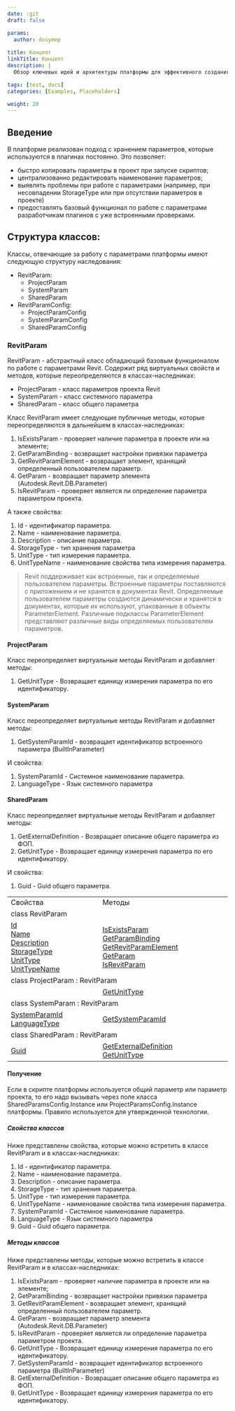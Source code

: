```yaml
---
date: :git
draft: false

params:
  author: dosymep
  
title: Концепт
linkTitle: Концепт
description: |
  Обзор ключевых идей и архитектуры платформы для эффективного создания и интеграции приложений.

tags: [test, docs]
categories: [Examples, Placeholders]

weight: 20
---
```


## Введение
В платформе реализован подход с хранением параметров, которые используются в плагинах постоянно.
Это позволяет:
- быстро копировать параметры в проект при запуске скриптов;
- централизованно редактировать наименование параметров;
- выявлять проблемы при работе с параметрами (например, при несовпадении StorageType или при отсутствии параметров в проекте)
- предоставлять базовый функционал по работе с параметрами разработчикам плагинов с уже встроенными проверками.


## Структура классов:
Классы, отвечающие за работу с параметрами платформы имеют следующую структуру наследования:
- RevitParam:
  - ProjectParam
  - SystemParam
  - SharedParam
- RevitParamConfig:
  - ProjectParamConfig
  - SystemParamConfig
  - SharedParamConfig

### RevitParam
RevitParam - абстрактный класс обладающий базовым функционалом по работе с параметрами Revit.
Содержит ряд виртуальных свойств и методов, которые переопределяются в классах-наследниках:
  - ProjectParam - класс параметров проекта Revit
  - SystemParam - класс системного параметра
  - SharedParam - класс общего параметра 

Класс RevitParam имеет следующие публичные методы, которые переопределяются в дальнейшем в классах-наследниках:
1. IsExistsParam - проверяет наличие параметра в проекте или на элементе;
2. GetParamBinding - возвращает настройки привязки параметра
3. GetRevitParamElement - возвращает элемент, хранящий определенный пользователем параметр.
4. GetParam - возвращает параметр элемента (Autodesk.Revit.DB.Parameter)
5. IsRevitParam - проверяет является ли определение параметра параметром проекта.

А также свойства:
1. Id - идентификатор параметра.
2. Name - наименование параметра.
3. Description - описание параметра.
4. StorageType - тип хранения параметра
5. UnitType - тип измерения параметра.
6. UnitTypeName - наименование свойства типа измерения параметра.


>Revit поддерживает как встроенные, так и определяемые пользователем параметры. 
>Встроенные параметры поставляются с приложением и не хранятся в документах Revit. 
>Определяемые пользователем параметры создаются динамически и хранятся в документах, которые их используют, 
>упакованные в объекты ParameterElement. Различные подклассы ParameterElement представляют различные виды 
>определяемых пользователем параметров.


#### ProjectParam
Класс переопределяет виртуальные методы RevitParam и добавляет методы:
1. GetUnitType - Возвращает единицу измерения параметра по его идентификатору.

#### SystemParam
Класс переопределяет виртуальные методы RevitParam и добавляет методы:
1. GetSystemParamId - возвращает идентификатор встроенного параметра (BuiltInParameter)

И свойства:
1. SystemParamId - Системное наименование параметра.
2. LanguageType - Язык системного параметра

#### SharedParam
Класс переопределяет виртуальные методы RevitParam и добавляет методы:
1. GetExternalDefinition - Возвращает описание общего параметра из ФОП.
2. GetUnitType - Возвращает единицу измерения параметра по его идентификатору.

И свойства:
1. Guid - Guid общего параметра.



<table>
    <tr>
        <td>Свойства</td>
        <td>Методы</td>
    </tr><tr>
        <td colspan="2" width="500">class RevitParam</td>
    </tr>
    <tr>
        <td>
            <a href="#id">Id</a><br>
            <a href="#name">Name</a><br>
            <a href="#description">Description</a><br>
            <a href="#storagetype">StorageType</a><br>
            <a href="#unittype">UnitType</a><br>
            <a href="#unittypename">UnitTypeName</a>
        </td>
        <td>
            <a href="#isexistsparam">IsExistsParam</a><br>
            <a href="#getparambinding">GetParamBinding</a><br>
            <a href="#getrevitparamelement">GetRevitParamElement</a><br>
            <a href="#getparam">GetParam</a><br>
            <a href="#isrevitparam">IsRevitParam</a>
        </td>
    </tr>
    <tr>
        <td colspan="2">class ProjectParam : RevitParam</td>
    </tr>
    <tr>
        <td>
        </td>
        <td>
            <a href="#getunittype">GetUnitType</a>
        </td>
    </tr>
    <tr>
        <td colspan="2">class SystemParam : RevitParam</td>
    </tr>
    <tr>
        <td>
            <a href="#systemparamid">SystemParamId</a><br>
            <a href="#languagetype">LanguageType</a>
        </td>
        <td>
            <a href="#getsystemparamid">GetSystemParamId</a>
        </td>
    </tr>
    <tr>
        <td colspan="2">class SharedParam : RevitParam</td>
    </tr>
    <tr>
        <td>
            <a href="#guid">Guid</a>
        </td>
        <td>
            <a href="#getexternaldefinition">GetExternalDefinition</a><br>
            <a href="#getunittype">GetUnitType</a>
        </td>
    </tr>
</table>


#### Получение 
Если в скрипте платформы используется общий параметр или параметр проекта, то его надо вызывать через поле 
класса SharedParamsConfig.Instance или ProjectParamsConfig.Instance платформы. Правило используется для утвержденной технологии.




##### Свойства классов
Ниже представлены свойства, которые можно встретить в классе RevitParam и в классах-наследниках:
1. <span id="id">Id</span> - идентификатор параметра.
2. <span id="name">Name</span> - наименование параметра.
3. <span id="вescription">Description</span> - описание параметра.
4. <span id="storagetype">StorageType</span> - тип хранения параметра.
5. <span id="unittype">UnitType</span> - тип измерения параметра.
6. <span id="unittypename">UnitTypeName</span> - наименование свойства типа измерения параметра.
7. <span id="systemparamid">SystemParamId</span> - Системное наименование параметра. 
8. <span id="languagetype">LanguageType</span> - Язык системного параметра
9. <span id="guid">Guid</span> - Guid общего параметра.

##### Методы классов
Ниже представлены методы, которые можно встретить в классе RevitParam и в классах-наследниках:
1. <span id="isexistsparam">IsExistsParam</span> - проверяет наличие параметра в проекте или на элементе;
2. <span id="getparambinding">GetParamBinding</span> - возвращает настройки привязки параметра
3. <span id="getrevitparamelement">GetRevitParamElement</span> - возвращает элемент, хранящий определенный пользователем параметр.
4. <span id="getparam">GetParam</span> - возвращает параметр элемента (Autodesk.Revit.DB.Parameter)
5. <span id="isrevitparam">IsRevitParam</span> - проверяет является ли определение параметра параметром проекта.
6. <span id="getunittype">GetUnitType</span> - Возвращает единицу измерения параметра по его идентификатору.
7. <span id="getsystemparamid">GetSystemParamId</span> - возвращает идентификатор встроенного параметра (BuiltInParameter)
8. <span id="getexternaldefinition">GetExternalDefinition</span> - Возвращает описание общего параметра из ФОП.
9. <span id="getunittype">GetUnitType</span> - Возвращает единицу измерения параметра по его идентификатору.





